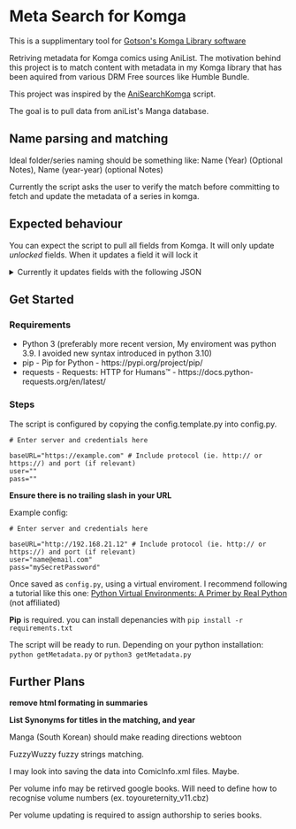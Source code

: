 # Meta Search for Komga

This is a supplimentary tool for [Gotson's Komga Library software](https://github.com/gotson/komga)

Retriving metadata for Komga comics using AniList. The motivation behind this project is to match content with metadata in my Komga library that has been aquired from various DRM Free sources like Humble Bundle.

This project was inspired by the [AniSearchKomga](https://github.com/Pfuenzle/AnisearchKomga) script.

The goal is to pull data from aniList's Manga database.

## Name parsing and matching

Ideal folder/series naming should be something like: Name (Year) (Optional Notes), Name (year-year) (optional Notes)

Currently the script asks the user to verify the match before committing to fetch and update the metadata of a series in komga. 

## Expected behaviour

You can expect the script to pull all fields from Komga. It will only update *unlocked* fields. When it updates a field it will lock it 
<details>

<summary>Currently it updates fields with the following JSON</summary>

```
pushJSON = '''
{
  "status": "%s",
  "statusLock": %r,
  "title": "%s",
  "titleLock": %r,
  "titleSort": "%s",
  "titleSortLock": %r,
  "summary": "%s",
  "summaryLock": %r,
  "publisher": "%s",
  "publisherLock": %r,
  "readingDirectionLock": %r,
  "ageRatingLock": %r,
  "language": "%s",
  "languageLock": %r,
  "genresLock": %r,
  "tagsLock": %s,
  "totalBookCountLock": %r,
  "tags": %s,
  "readingDirection": "%s",
  "ageRating": %s,
  "genres": %s,
  "totalBookCount": %s,
}
''' % (komgaSeries.status,
  komgaSeries.statusLock, 
  komgaSeries.title, 
  komgaSeries.titleLock,
  komgaSeries.titleSort,
  komgaSeries.titleSortLock,
  komgaSeries.summary,
  komgaSeries.summaryLock,
  komgaSeries.publisher,
  komgaSeries.publisherLock,
  komgaSeries.readingDirectionLock,
  komgaSeries.ageRatingLock,
  komgaSeries.language,
  komgaSeries.languageLock,
  komgaSeries.genresLock,
  komgaSeries.tagsLock,
  komgaSeries.totalBookCountLock,
  patchTags,
  komgaSeries.readingDirection,
  komgaSeries.ageRating,
  patchGenres,
  komgaSeries.totalBookCount,
  )
```

</details>

## Get Started

### Requirements

<ul>
<li>Python 3 (preferably more recent version, My enviroment was python 3.9. I avoided new syntax introduced in python 3.10)</li>
<li>pip - Pip for Python - https://pypi.org/project/pip/ </li>
<li>requests - Requests: HTTP for Humans™ - https://docs.python-requests.org/en/latest/ </li>
</ul>

### Steps

The script is configured by copying the config.template.py into config.py. 

```
# Enter server and credentials here

baseURL="https://example.com" # Include protocol (ie. http:// or https://) and port (if relevant)
user=""
pass=""
```

**Ensure there is no trailing slash in your URL**

Example config:
```
# Enter server and credentials here

baseURL="http://192.168.21.12" # Include protocol (ie. http:// or https://) and port (if relevant)
user="name@email.com"
pass="mySecretPassword"
```

Once saved as `config.py`, using a virtual enviroment. I recommend following a tutorial like this one: [Python Virtual Environments: A Primer
by Real Python](https://realpython.com/python-virtual-environments-a-primer/#using-virtual-environments) (not affiliated)

**Pip** is required. you can install depenancies with
`pip install -r requirements.txt`

The script will be ready to run. Depending on your python installation:
`python getMetadata.py` or `python3 getMetadata.py`



## Further Plans

**remove html formating in summaries**

**List Synonyms for titles in the matching, and year**

Manga (South Korean) should make reading directions webtoon

FuzzyWuzzy fuzzy strings matching.

I may look into saving the data into ComicInfo.xml files. Maybe.

Per volume info may be retirved google books. Will need to define how to recognise volume numbers (ex. toyoureternity_v11.cbz)

Per volume updating is required to assign authorship to series books. 
